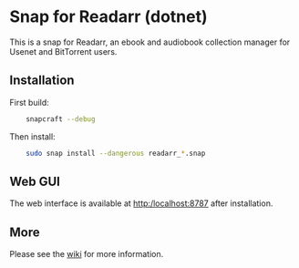 # Snap for Readarr (dotnet)

This is a snap for Readarr, an ebook and audiobook collection manager for Usenet and BitTorrent users.

## Installation

First build:

```bash
    snapcraft --debug
```

Then install:

```bash
    sudo snap install --dangerous readarr_*.snap
```

## Web GUI

The web interface is available at <http:/localhost:8787> after installation.

## More

Please see the [wiki](https://github.com/kinekt4/readarr-dotnet/wiki) for more information.
